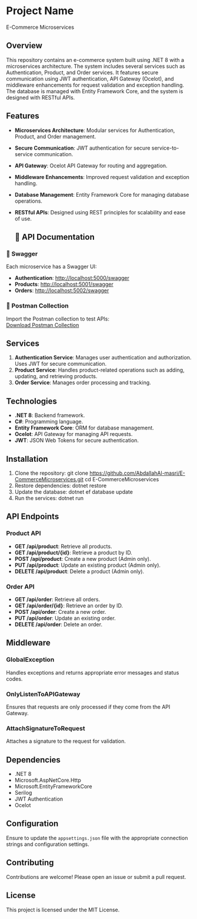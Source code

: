 # Project Name
E-Commerce Microservices

## Overview
This repository contains an e-commerce system built using .NET 8 with a microservices architecture. The system includes several services such as Authentication, Product, and Order services. It features secure communication using JWT authentication, API Gateway (Ocelot), and middleware enhancements for request validation and exception handling. The database is managed with Entity Framework Core, and the system is designed with RESTful APIs.

## Features
- **Microservices Architecture**: Modular services for Authentication, Product, and Order management.
- **Secure Communication**: JWT authentication for secure service-to-service communication.
- **API Gateway**: Ocelot API Gateway for routing and aggregation.
- **Middleware Enhancements**: Improved request validation and exception handling.
- **Database Management**: Entity Framework Core for managing database operations.
- **RESTful APIs**: Designed using REST principles for scalability and ease of use.

  ## 📜 API Documentation

### 🔹 Swagger
Each microservice has a Swagger UI:
- **Authentication**: [http://localhost:5000/swagger](http://localhost:5000/swagger)
- **Products**: [http://localhost:5001/swagger](http://localhost:5001/swagger)
- **Orders**: [http://localhost:5002/swagger](http://localhost:5002/swagger)

### 🔹 Postman Collection
Import the Postman collection to test APIs:  
[Download Postman Collection](./ecommerce-api.postman_collection.json.json)

## Services
1. **Authentication Service**:
    Manages user authentication and authorization.
    Uses JWT for secure communication.
2. **Product Service**:
    Handles product-related operations such as adding, updating, and retrieving products.
3. **Order Service**:
    Manages order processing and tracking.

## Technologies
- **.NET 8**: Backend framework.
- **C#**: Programming language.
- **Entity Framework Core**: ORM for database management.
- **Ocelot**: API Gateway for managing API requests.
- **JWT**: JSON Web Tokens for secure authentication.
    
## Installation
1. Clone the repository:
        git clone https://github.com/AbdallahAl-masri/E-CommerceMicroservices.git
        cd E-CommerceMicroservices
2. Restore dependencies:
       dotnet restore
3. Update the database:
       dotnet ef database update
4. Run the services:
        dotnet run

## API Endpoints
### Product API
- **GET /api/product**: Retrieve all products.
- **GET /api/product/{id}**: Retrieve a product by ID.
- **POST /api/product**: Create a new product (Admin only).
- **PUT /api/product**: Update an existing product (Admin only).
- **DELETE /api/product**: Delete a product (Admin only).

### Order API
- **GET /api/order**: Retrieve all orders.
- **GET /api/order/{id}**: Retrieve an order by ID.
- **POST /api/order**: Create a new order.
- **PUT /api/order**: Update an existing order.
- **DELETE /api/order**: Delete an order.

## Middleware
### GlobalException
Handles exceptions and returns appropriate error messages and status codes.

### OnlyListenToAPIGateway
Ensures that requests are only processed if they come from the API Gateway.

### AttachSignatureToRequest
Attaches a signature to the request for validation.

## Dependencies
- .NET 8
- Microsoft.AspNetCore.Http
- Microsoft.EntityFrameworkCore
- Serilog
- JWT Authentication
- Ocelot

## Configuration
Ensure to update the `appsettings.json` file with the appropriate connection strings and configuration settings.

## Contributing
Contributions are welcome! Please open an issue or submit a pull request.

## License
This project is licensed under the MIT License.

    
